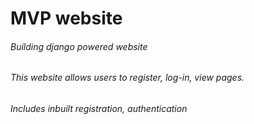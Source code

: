 # MVP website

###### Building django powered website
###### This website allows users to register, log-in, view pages.
###### Includes inbuilt registration, authentication
